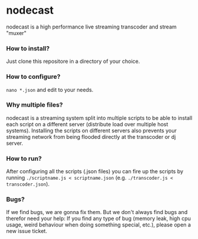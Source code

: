 nodecast
===

nodecast is a high performance live streaming transcoder and stream "muxer"

### How to install?
Just clone this repositore in a directory of your choice.

### How to configure?
```nano *.json``` and edit to your needs.

### Why multiple files?
nodecast is a streaming system split into multiple scripts to be able to install each script on a different server (distribute load over multiple host systems). Installing the scripts on different servers also prevents your streaming network from being flooded directly at the transcoder or dj server.

### How to run?
After configuring all the scripts (.json files) you can fire up the scripts by running ```./scriptname.js < scriptname.json``` (e.g. ```./transcoder.js < transcoder.json```).

### Bugs?
If we find bugs, we are gonna fix them. But we don't always find bugs and therefor need your help: If you find any type of bug (memory leak, high cpu usage, weird behaviour when doing something special, etc.), please open a new issue ticket.
